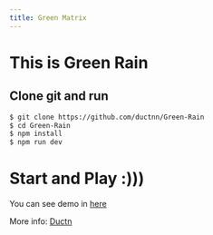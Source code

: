 ```yaml
---
title: Green Matrix
---
```


# This is Green Rain
## Clone git and run

``` bash
$ git clone https://github.com/ductnn/Green-Rain
$ cd Green-Rain
$ npm install
$ npm run dev
```
# **Start** and **Play** :))) 
You can see demo in [here](https://green-rain.herokuapp.com/)

More info: [Ductn](https://github.com/ductnn)